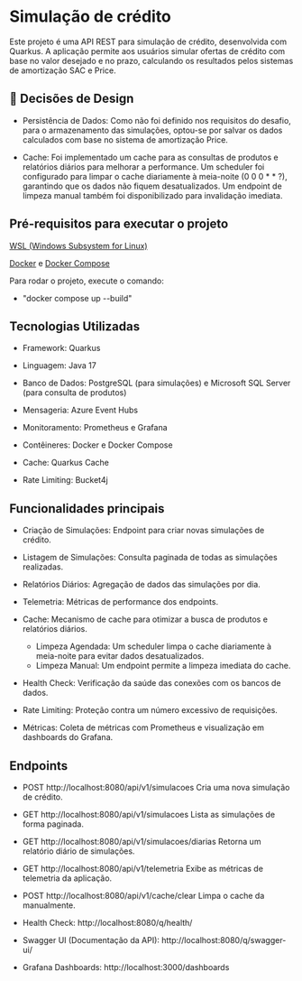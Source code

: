 # Simulação de crédito

Este projeto é uma API REST para simulação de crédito, desenvolvida com Quarkus. 
A aplicação permite aos usuários simular ofertas de crédito com base no valor desejado e no prazo, 
calculando os resultados pelos sistemas de amortização SAC e Price.

## 📝 Decisões de Design

- Persistência de Dados: Como não foi definido nos requisitos do desafio, para o armazenamento das simulações, optou-se por salvar os dados calculados com base no sistema de amortização Price.


- Cache: Foi implementado um cache para as consultas de produtos e relatórios diários para melhorar a performance. Um scheduler foi configurado para limpar o cache diariamente à meia-noite (0 0 0 * * ?), garantindo que os dados não fiquem desatualizados. Um endpoint de limpeza manual também foi disponibilizado para invalidação imediata.

## Pré-requisitos para executar o projeto
[WSL (Windows Subsystem for Linux)](https://learn.microsoft.com/pt-br/windows/wsl/install)

[Docker](https://docs.docker.com/get-started/get-docker/) e [Docker Compose](https://docs.docker.com/compose/install/)

Para rodar o projeto, execute o comando:
- "docker compose up --build"

## Tecnologias Utilizadas
- Framework: Quarkus

- Linguagem: Java 17

- Banco de Dados: PostgreSQL (para simulações) e Microsoft SQL Server (para consulta de produtos)

- Mensageria: Azure Event Hubs

- Monitoramento: Prometheus e Grafana

- Contêineres: Docker e Docker Compose

- Cache: Quarkus Cache

- Rate Limiting: Bucket4j

## Funcionalidades principais

- Criação de Simulações: Endpoint para criar novas simulações de crédito.

- Listagem de Simulações: Consulta paginada de todas as simulações realizadas.

- Relatórios Diários: Agregação de dados das simulações por dia.

- Telemetria: Métricas de performance dos endpoints.

- Cache: Mecanismo de cache para otimizar a busca de produtos e relatórios diários. 
    - Limpeza Agendada: Um scheduler limpa o cache diariamente à meia-noite para evitar dados desatualizados.
    - Limpeza Manual: Um endpoint permite a limpeza imediata do cache.

- Health Check: Verificação da saúde das conexões com os bancos de dados.

- Rate Limiting: Proteção contra um número excessivo de requisições.

- Métricas: Coleta de métricas com Prometheus e visualização em dashboards do Grafana.



## Endpoints
- POST http://localhost:8080/api/v1/simulacoes Cria uma nova simulação de crédito.

- GET http://localhost:8080/api/v1/simulacoes Lista as simulações de forma paginada.

- GET http://localhost:8080/api/v1/simulacoes/diarias Retorna um relatório diário de simulações.

- GET http://localhost:8080/api/v1/telemetria Exibe as métricas de telemetria da aplicação.

- POST http://localhost:8080/api/v1/cache/clear Limpa o cache da manualmente.

- Health Check: http://localhost:8080/q/health/

- Swagger UI (Documentação da API): http://localhost:8080/q/swagger-ui/

- Grafana Dashboards: http://localhost:3000/dashboards